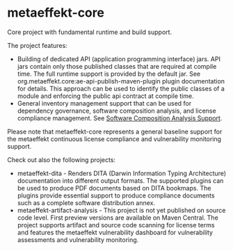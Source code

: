 # metaeffekt-core

Core project with fundamental runtime and build support.

The project features:
* Building of dedicated API (application programming interface) jars. API jars contain only those published 
  classes that are required at compile time. The full runtime support
  is provided by the default jar. See org.metaeffekt.core:ae-api-publish-maven-plugin
  plugin documentation for details. This approach can be used to identify the public
  classes of a module and enforcing the public api contract at compile time.
* General inventory management support that can be used for dependency
  governance, software composition analysis, and license compliance management. See
  [Software Composition Analysis Support](docs/software-composition-analysis.md).
  
Please note that metaeffekt-core represents a general baseline support for the metaeffekt 
continuous license compliance and vulnerability monitoring support.

Check out also the following projects:
* metaeffekt-dita - Renders DITA (Darwin Information Typing Architecture) documentation into different output formats. 
  The supported plugins can be used to produce PDF documents based on DITA bookmaps. The
  plugins provide essential support to produce compliance documents such as a complete
  software distribution annex.
* metaeffekt-artifact-analysis - This project is not yet published on source code level. First
  preview versions are available on Maven Central. The project supports artifact and source
  code scanning for license terms and features the metaeffekt vulnerability dashboard for
  vulnerability assessments and vulnerability monitoring.